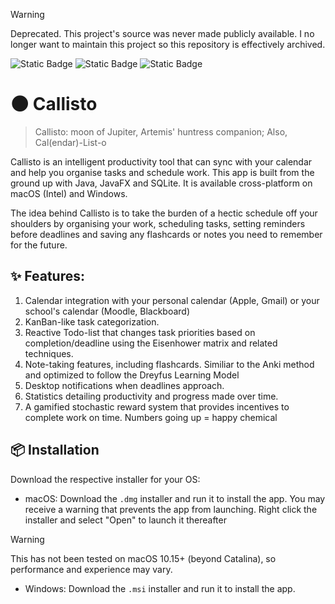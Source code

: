 > [!WARNING]
> Deprecated. This project's source was never made publicly available. I no longer want to maintain this project so this repository is effectively archived.

![Static Badge](https://img.shields.io/badge/Status-Deprecated-yellow?style=flat) ![Static Badge](https://img.shields.io/badge/Windows-Available-lightgreen?style=flat&logo=windows10) ![Static Badge](https://img.shields.io/badge/macOS-Available-lightblue?style=flat&logo=apple)


# 🌑 Callisto

> Callisto: moon of Jupiter, Artemis' huntress companion; Also, Cal(endar)-List-o

Callisto is an intelligent productivity tool that can sync with your calendar and help you organise tasks and schedule work. This app is built from the ground up with Java, JavaFX and SQLite. It is available cross-platform on macOS (Intel) and Windows.

The idea behind Callisto is to take the burden of a hectic schedule off your shoulders by organising your work, scheduling tasks, setting reminders before deadlines and saving any flashcards or notes you need to remember for the future.

## ✨ Features:

1. Calendar integration with your personal calendar (Apple, Gmail) or your school's calendar (Moodle, Blackboard)
2. KanBan-like task categorization.
3. Reactive Todo-list that changes task priorities based on completion/deadline using the Eisenhower matrix and related techniques.
4. Note-taking features, including flashcards. Similiar to the Anki method and optimized to follow the Dreyfus Learning Model
5. Desktop notifications when deadlines approach.
6. Statistics detailing productivity and progress made over time.
7. A gamified stochastic reward system that provides incentives to complete work on time. Numbers going up = happy chemical

## 📦 Installation

Download the respective installer for your OS:
  - macOS: Download the `.dmg` installer and run it to install the app. You may receive a warning that prevents the app from launching. Right click the installer and select "Open" to launch it thereafter
  > [!WARNING]
  > This has not been tested on macOS 10.15+ (beyond Catalina), so performance and experience may vary.
    
  - Windows: Download the `.msi` installer and run it to install the app.
